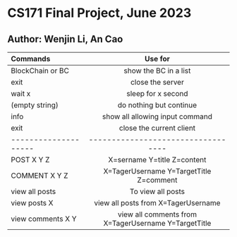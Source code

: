 <H1> CS171 Final Project, June 2023</H1>
<H2> Author: Wenjin Li, An Cao </H2>


|      Commands      |        Use for         |
|:-------------------|:---------------------------------:|
| BlockChain or BC   | show the BC in a list  |
| exit               | close the server       |
| wait x             | sleep for x second     |
| (empty string)     | do nothing but continue|
| info               | show all allowing input command |
| exit               | close the current client|
|--------------------|----------------------------------|
| POST X Y Z         |  X=sername Y=title Z=content |
| COMMENT X Y Z      | X=TagerUsername Y=TargetTitle Z=comment |
| view all posts         | To view all posts   |
| view posts X         | view all posts from X=TagerUsername   |
| view comments X Y  | view all comments from X=TagerUsername Y=TargetTitle |

